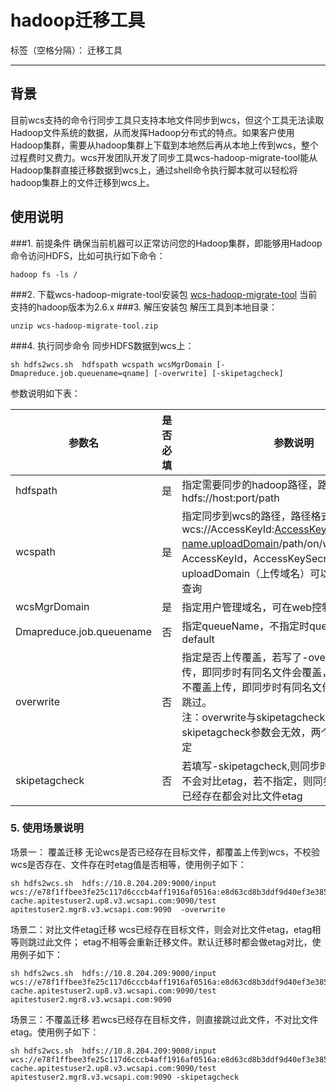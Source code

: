 # hadoop迁移工具

标签（空格分隔）： 迁移工具

---
## 背景
目前wcs支持的命令行同步工具只支持本地文件同步到wcs，但这个工具无法读取Hadoop文件系统的数据，从而发挥Hadoop分布式的特点。如果客户使用Hadoop集群，需要从hadoop集群上下载到本地然后再从本地上传到wcs，整个过程费时又费力。wcs开发团队开发了同步工具wcs-hadoop-migrate-tool能从Hadoop集群直接迁移数据到wcs上，通过shell命令执行脚本就可以轻松将hadoop集群上的文件迁移到wcs上。
## 使用说明
###1. 前提条件
确保当前机器可以正常访问您的Hadoop集群，即能够用Hadoop命令访问HDFS，比如可执行如下命令：
```
hadoop fs -ls /
```
###2. 下载wcs-hadoop-migrate-tool安装包
[wcs-hadoop-migrate-tool](https://wcsd.chinanetcenter.com/tool/wcs-hadoop-migrate-tool.zip)
当前支持的hadoop版本为2.6.x
###3. 解压安装包
解压工具到本地目录：
```
unzip wcs-hadoop-migrate-tool.zip
```
###4. 执行同步命令
同步HDFS数据到wcs上：
```
sh hdfs2wcs.sh  hdfspath wcspath wcsMgrDomain [-Dmapreduce.job.queuename=qname] [-overwrite] [-skipetagcheck] 
```
参数说明如下表：

| 参数名  |是否必填   |参数说明   |   
| ------------ | ------------ | ------------ | 
| hdfspath  | 是  | 指定需要同步的hadoop路径，路径格式为：hdfs://host:port/path |  
|wcspath   | 是 |指定同步到wcs的路径，路径格式为： wcs://AccessKeyId:AccessKeySecret@bucket-name.uploadDomain/path/on/wcs，其中AccessKeyId，AccessKeySecret，uploadDomain（上传域名）可以从web控制台上查询 | 
| wcsMgrDomain  | 是  |指定用户管理域名，可在web控制台上查询   |
|Dmapreduce.job.queuename|否|指定queueName，不指定时queueName默认为default|
|overwrite|否|指定是否上传覆盖，若写了-overwrite，则覆盖上传，即同步时有同名文件会覆盖，若不指定则默认不覆盖上传，即同步时有同名文件且etag相等直接跳过。<br/>注：overwrite与skipetagcheck同时指定时，skipetagcheck参数会无效，两个参数不可同时指定|
|skipetagcheck|否|若填写-skipetagcheck,则同步时已经存在的文件不会对比etag，若不指定，则同步时不管文件是否已经存在都会对比文件etag|
### 5. 使用场景说明
场景一： 覆盖迁移
无论wcs是否已经存在目标文件，都覆盖上传到wcs，不校验wcs是否存在、文件存在时etag值是否相等，使用例子如下：
```
sh hdfs2wcs.sh  hdfs://10.8.204.209:9000/input wcs://e78f1ffbee3fe25c117d6cccb4aff1916af0516a:e8d63cd8b3ddf9d40ef3e3855bec511eaa683cdf@bucket-cache.apitestuser2.up8.v3.wcsapi.com:9090/test apitestuser2.mgr8.v3.wcsapi.com:9090  -overwrite 
```
场景二：对比文件etag迁移
wcs已经存在目标文件，则会对比文件etag，etag相等则跳过此文件；
etag不相等会重新迁移文件。默认迁移时都会做etag对比，使用例子如下：
```
sh hdfs2wcs.sh  hdfs://10.8.204.209:9000/input wcs://e78f1ffbee3fe25c117d6cccb4aff1916af0516a:e8d63cd8b3ddf9d40ef3e3855bec511eaa683cdf@bucket-cache.apitestuser2.up8.v3.wcsapi.com:9090/test apitestuser2.mgr8.v3.wcsapi.com:9090
```
场景三：不覆盖迁移
若wcs已经存在目标文件，则直接跳过此文件，不对比文件etag。使用例子如下：
```
sh hdfs2wcs.sh  hdfs://10.8.204.209:9000/input wcs://e78f1ffbee3fe25c117d6cccb4aff1916af0516a:e8d63cd8b3ddf9d40ef3e3855bec511eaa683cdf@bucket-cache.apitestuser2.up8.v3.wcsapi.com:9090/test apitestuser2.mgr8.v3.wcsapi.com:9090 -skipetagcheck
```


